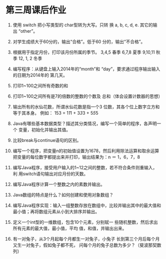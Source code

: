 # 第三周课后作业

1. 使用 switch 把小写类型的 char型转为大写。只转
   换 a, b, c, d, e. 其它的输出 “other”。
2. 对学生成绩大于60分的，输出“合格”。低于60
   分的，输出“不合格”。
3. 根据用于指定月份，打印该月份所属的季节。
   3,4,5 春季 6,7,8 夏季 9,10,11 秋季 12, 1, 2 冬季

4. 编写程序：从键盘上输入2014年的“month”和
  “day”，要求通过程序输出输入的日期为2014年的
  第几天。
5. 打印1~100之间所有奇数的和
6. 打印1~100之间所有是7的倍数的整数的个数及 
  总和（体会设置计数器的思想）
7. 输出所有的水仙花数，所谓水仙花数是指一个3
  位数，其各个位上数字立方和等于其本身。
  例如： 153 = 1*1*1 + 3*3*3 + 5*5*5
8. Java有哪些基本数据类型？描述其分类情况，编写一个简单的程序，各声明一个
  变量，初始化并输出其值。
9. 比较break与continue语句的区别。
10. 编写一个程序，把变量n的初始值设置为1678，然后利用除法运算和取余运算
  把变量的每位数字都提出来并打印，输出结果为：n ＝ 1，6，7，8 
11. 编写Java程序，接受用户输入的1~12之间的整数，若不符合条件则重输入，利
   用switch语句输出对应月份的天数。
12. 编写Java程序计算一个整数之内的素数并输出。
13. Java数组的特点是什么？如何创建和使用对象数组？
14. 编写Java程序实现：输入一组整数存放在数组中，比较并输出其中的最大值和
   最小值；再将数组元素从小到大排序并输出。
15. 定义一个int型的一维数组，包含10个元素，分别赋一
   些随机整数，然后求出所有元素的最大值，最小值，平均
   值，和值，并输出出来。
16. 有一对兔子，从3个月起每个月都生一对兔子，小兔子
   长到第三个月后每个月又生一对兔子，假如兔子都不死，
   问每个月的兔子总数为多少？（斐波那契数列）